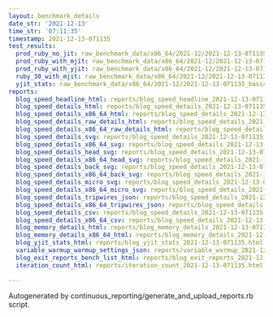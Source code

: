 ```yaml
---
layout: benchmark_details
date_str: '2021-12-13'
time_str: '07:11:35'
timestamp: 2021-12-13-071135
test_results:
  prod_ruby_no_jit: raw_benchmark_data/x86_64/2021-12/2021-12-13-071135_basic_benchmark_prod_ruby_no_jit.json
  prod_ruby_with_mjit: raw_benchmark_data/x86_64/2021-12/2021-12-13-071135_basic_benchmark_prod_ruby_with_mjit.json
  prod_ruby_with_yjit: raw_benchmark_data/x86_64/2021-12/2021-12-13-071135_basic_benchmark_prod_ruby_with_yjit.json
  ruby_30_with_mjit: raw_benchmark_data/x86_64/2021-12/2021-12-13-071135_basic_benchmark_ruby_30_with_mjit.json
  yjit_stats: raw_benchmark_data/x86_64/2021-12/2021-12-13-071135_basic_benchmark_yjit_stats.json
reports:
  blog_speed_headline_html: reports/blog_speed_headline_2021-12-13-071135.html
  blog_speed_details_html: reports/blog_speed_details_2021-12-13-071135.html
  blog_speed_details_x86_64_html: reports/blog_speed_details_2021-12-13-071135.x86_64.html
  blog_speed_details_raw_details_html: reports/blog_speed_details_2021-12-13-071135.raw_details.html
  blog_speed_details_x86_64_raw_details_html: reports/blog_speed_details_2021-12-13-071135.x86_64.raw_details.html
  blog_speed_details_svg: reports/blog_speed_details_2021-12-13-071135.svg
  blog_speed_details_x86_64_svg: reports/blog_speed_details_2021-12-13-071135.x86_64.svg
  blog_speed_details_head_svg: reports/blog_speed_details_2021-12-13-071135.head.svg
  blog_speed_details_x86_64_head_svg: reports/blog_speed_details_2021-12-13-071135.x86_64.head.svg
  blog_speed_details_back_svg: reports/blog_speed_details_2021-12-13-071135.back.svg
  blog_speed_details_x86_64_back_svg: reports/blog_speed_details_2021-12-13-071135.x86_64.back.svg
  blog_speed_details_micro_svg: reports/blog_speed_details_2021-12-13-071135.micro.svg
  blog_speed_details_x86_64_micro_svg: reports/blog_speed_details_2021-12-13-071135.x86_64.micro.svg
  blog_speed_details_tripwires_json: reports/blog_speed_details_2021-12-13-071135.tripwires.json
  blog_speed_details_x86_64_tripwires_json: reports/blog_speed_details_2021-12-13-071135.x86_64.tripwires.json
  blog_speed_details_csv: reports/blog_speed_details_2021-12-13-071135.csv
  blog_speed_details_x86_64_csv: reports/blog_speed_details_2021-12-13-071135.x86_64.csv
  blog_memory_details_html: reports/blog_memory_details_2021-12-13-071135.html
  blog_memory_details_x86_64_html: reports/blog_memory_details_2021-12-13-071135.x86_64.html
  blog_yjit_stats_html: reports/blog_yjit_stats_2021-12-13-071135.html
  variable_warmup_warmup_settings_json: reports/variable_warmup_2021-12-13-071135.warmup_settings.json
  blog_exit_reports_bench_list_html: reports/blog_exit_reports_2021-12-13-071135.bench_list.html
  iteration_count_html: reports/iteration_count_2021-12-13-071135.html

---
```

Autogenerated by continuous_reporting/generate_and_upload_reports.rb script.
